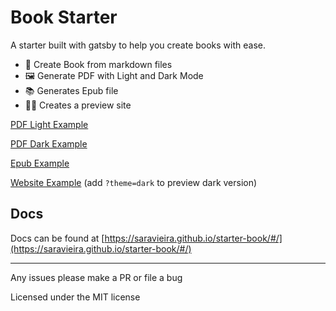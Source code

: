 # Book Starter

A starter built with gatsby to help you create books with ease.

- 📖 Create Book from markdown files
- 🖼 Generate PDF with Light and Dark Mode
- 📚 Generates Epub file
- 👩‍💻 Creates a preview site

[PDF Light Example](./book/book-light.pdf)

[PDF Dark Example](./book/book-dark.pdf)

[Epub Example](./book/book.epub)

[Website Example](https://wizardly-snyder-c98440.netlify.com/) (add `?theme=dark` to preview dark version)

## Docs

Docs can be found at [https://saravieira.github.io/starter-book/#/](https://saravieira.github.io/starter-book/#/)

---

Any issues please make a PR or file a bug

Licensed under the MIT license
